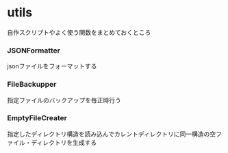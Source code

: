 # utils
自作スクリプトやよく使う関数をまとめておくところ  

### JSONFormatter  
jsonファイルをフォーマットする

### FileBackupper  
指定ファイルのバックアップを毎正時行う

### EmptyFileCreater  
指定したディレクトリ構造を読み込んでカレントディレクトリに同一構造の空ファイル・ディレクトリを生成する

